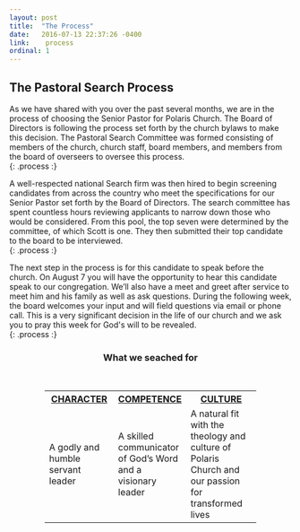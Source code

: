 ```yaml
---
layout: post
title:  "The Process"
date:   2016-07-13 22:37:26 -0400
link:    process
ordinal: 1
---
```


## The Pastoral Search Process  



As we have shared with you over the past several months, we are in the process of choosing the Senior Pastor for Polaris Church. The Board of Directors is following the process set forth by the church bylaws to make this decision. The Pastoral Search Committee was formed consisting of members of the church, church staff, board members, and members from the board of overseers to oversee this process.  
{: .process :}

A well-respected national Search firm was then hired to begin screening candidates from across the country who meet the specifications for our Senior Pastor set forth by the Board of Directors. The search committee has spent countless hours reviewing applicants to narrow down those who would be considered. From this pool, the top seven were determined by the committee, of which Scott is one. They then submitted their top candidate to the board to be interviewed.  
{: .process :}

The next step in the process is for this candidate to speak before the church. 
On August 7 you will have the opportunity to hear this candidate speak to our congregation. We’ll also have a meet and greet after service to meet him and his family as well as ask questions.  During the following week, the board welcomes your input and will field questions via email or phone call. This is a very significant decision in the life of our church and we ask you to pray this week for God's will to be revealed.  
{: .process :}


<center>
<H3> What we seached for</H3>
</center>
<br>

<center>
<table style="width:75%">
<tr>
<th style="width:33%"><b><u>CHARACTER</th>
<th style="width:33%"><b><u>COMPETENCE</th>
<th style="width:34%"><b><u>CULTURE</b></u></th>
</tr>
<tr>
<td>A godly and humble servant leader </td>
<td>A skilled communicator of God’s Word and a visionary leader</td>
<td>A natural fit with the theology and culture of Polaris Church and our passion for transformed lives</td>
</tr>
</table>
</center>